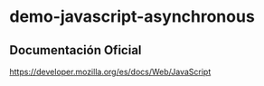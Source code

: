 # demo-javascript-asynchronous

## Documentación Oficial
https://developer.mozilla.org/es/docs/Web/JavaScript
